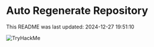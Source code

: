 # Auto Regenerate Repository

This README was last updated: 2024-12-27 19:51:10

 ![TryHackMe](https://tryhackme.com/badge/533634)